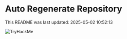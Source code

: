 # Auto Regenerate Repository

This README was last updated: 2025-05-02 10:52:13

 ![TryHackMe](https://tryhackme.com/badge/533634)